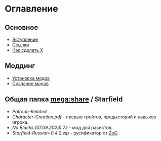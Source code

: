 # Оглавление

## Основное
+ [Вступление](Основное/Вступление.md)
+ [Ссылки](Основное/Ссылки.md)
+ [Как сделать X](Основное/Как-сделать-X.md)

## Моддинг
+ [Установка модов](Моддинг/Установка-модов.md)
+ [Создание модов](Моддинг/Создание-модов.md)

## Общая папка [mega:share](https://link.meridiano-web.com/mega:share) / Starfield
+ *Patreon-Related*
+ *Character-Creation.pdf* - превью трейтов, предысторий и навыков игрока.
+ *No Blacks (07.09.2023).7z* - мод для расистов.
+ *Starfield-Russian-0.4.2.zip* - русификатор от [ZoG](https://www.zoneofgames.ru/games/starfield/files/8415.html).